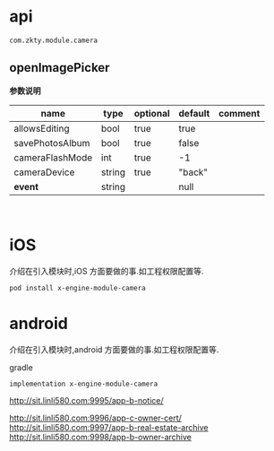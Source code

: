 



# api


`
com.zkty.module.camera
`



## openImagePicker




**参数说明**

| name                        | type      | optional | default   | comment  |
| --------------------------- | --------- | -------- | --------- |--------- |
| allowsEditing | bool | true | true |  |
| savePhotosAlbum | bool | true | false |  |
| cameraFlashMode | int | true | -1 |  |
| cameraDevice | string | true | "back" |  |
| __event__ | string |  | null |  |

​    

# iOS
介绍在引入模块时,iOS 方面要做的事.如工程权限配置等.

```
pod install x-engine-module-camera
```


# android
介绍在引入模块时,android 方面要做的事.如工程权限配置等.

gradle
```
implementation x-engine-module-camera
```



http://sit.linli580.com:9995/app-b-notice/

http://sit.linli580.com:9996/app-c-owner-cert/
http://sit.linli580.com:9997/app-b-real-estate-archive
http://sit.linli580.com:9998/app-b-owner-archive